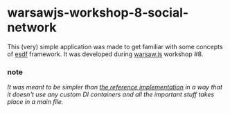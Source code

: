 # warsawjs-workshop-8-social-network

This (very) simple application was made to get familiar with some 
concepts of [esdf](https://github.com/rkaw92/esdf) framework. It
was developed during [warsaw.js](http://warsawjs.com/) workshop #8.

### note
_It was meant to be simpler than [the reference implementation](https://github.com/rkaw92/warsawjs-workshop-8-social-network)
in a way that it doesn't use any custom DI containers and all the 
important stuff takes place in a main file._
